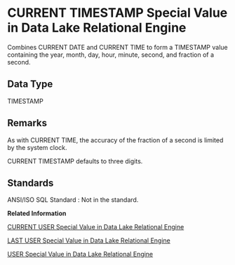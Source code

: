 <!-- loioa50992b284f21015bc28d75ac8da31ba -->

# CURRENT TIMESTAMP Special Value in Data Lake Relational Engine

Combines CURRENT DATE and CURRENT TIME to form a TIMESTAMP value containing the year, month, day, hour, minute, second, and fraction of a second.



<a name="loioa50992b284f21015bc28d75ac8da31ba__current_timestamp_datatype1"/>

## Data Type

TIMESTAMP



<a name="loioa50992b284f21015bc28d75ac8da31ba__current_timestamp_remaks1"/>

## Remarks

As with CURRENT TIME, the accuracy of the fraction of a second is limited by the system clock.

CURRENT TIMESTAMP defaults to three digits.



<a name="loioa50992b284f21015bc28d75ac8da31ba__current_timestamp_standards1"/>

## Standards

 ANSI/ISO SQL Standard
 :   Not in the standard.

 **Related Information**  


[CURRENT USER Special Value in Data Lake Relational Engine](current-user-special-value-in-data-lake-relational-engine-a50a173.md "Returns a string that contains the user ID of the current connection.")

[LAST USER Special Value in Data Lake Relational Engine](last-user-special-value-in-data-lake-relational-engine-a50aa1c.md "Returns the name of the user who last modified the row.")

[USER Special Value in Data Lake Relational Engine](user-special-value-in-data-lake-relational-engine-a50cc71.md "Returns a string that contains the user ID of the current connection.")

